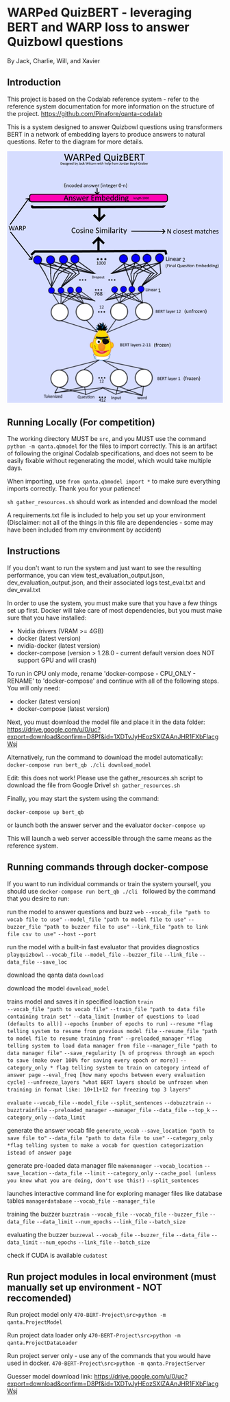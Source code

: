 # WARPed QuizBERT - leveraging BERT and WARP loss to answer Quizbowl questions
By Jack, Charlie, Will, and Xavier


## Introduction
This project is based on the Codalab reference system - refer to the reference system documentation for more information on the structure of the project.
https://github.com/Pinafore/qanta-codalab


This is a system designed to answer Quizbowl questions using transformers BERT in a network of embedding layers to produce answers to natural questions.
Refer to the diagram for more details.

![Guesser diagram](BERT_diagram.png)

## Running Locally (For competition)
The working directory MUST be `src`, and you MUST use the command `python -m qanta.qbmodel` for the files to import correctly. This is an artifact of following the original Codalab specifications, and does not seem to be easily fixable without regenerating the model, which would take multiple days.

When importing, use `from qanta.qbmodel import *` to make sure everything imports correctly. Thank you for your patience!

`sh gather_resources.sh` should work as intended and download the model

A requirements.txt file is included to help you set up your environment (Disclaimer: not all of the things in this file are dependencies - some may have been included from my environment by accident)

## Instructions
If you don't want to run the system and just want to see the resulting performance, you can view test_evaluation_output.json, dev_evaluation_output.json, and their associated logs test_eval.txt and dev_eval.txt

In order to use the system, you must make sure that you have a few things set up first. Docker will take care of most dependencies, but you must make sure that you have installed:

- Nvidia drivers  (VRAM >= 4GB)
- docker          (latest version)
- nvidia-docker   (latest version)
- docker-compose  (version > 1.28.0 - current default version does NOT support GPU and will crash)


To run in CPU only mode, rename 'docker-compose - CPU_ONLY - RENAME' to 'docker-compose' and continue with all of the following steps. You will only need:

- docker          (latest version)
- docker-compose  (latest version)


Next, you must download the model file and place it in the data folder:
https://drive.google.com/u/0/uc?export=download&confirm=D8Pf&id=1XDTvJyHEozSXlZAAnJHR1FXbFlacgWsj

Alternatively, run the command to download the model automatically:
`docker-compose run bert_qb ./cli download_model`

Edit: this does not work! Please use the gather_resources.sh script to download the file from Google Drive!
`sh gather_resources.sh`


Finally, you may start the system using the command:

`docker-compose up bert_qb`

or launch both the answer server and the evaluator
`docker-compose up`


This will launch a web server accessible through the same means as the reference system.


## Running commands through docker-compose

If you want to run individual commands or train the system yourself, you should use
`docker-compose run bert_qb ./cli `
followed by the command that you desire to run:


run the model to answer questions and buzz
`web`
  `--vocab_file "path to vocab file to use"`
  `--model_file "path to model file to use"`
  `--buzzer_file "path to buzzer file to use"`
  `--link_file "path to link file csv to use"`
  `--host`
  `--port`

run the model with a built-in fast evaluator that provides diagnostics
`playquizbowl`
  `--vocab_file`
  `--model_file`
  `--buzzer_file`
  `--link_file`
  `--data_file`
  `--save_loc`

download the qanta data
`download` 

download the model
`download_model`

trains model and saves it in specified loaction
`train`  
  `--vocab_file "path to vocab file"`
  `--train_file "path to data file containing train set"`
  `--data_limit [number of questions to load (defaults to all)]`
  `--epochs [number of epochs to run]`
  `--resume *flag telling system to resume from previous model file`
  `--resume_file "path to model file to resume training from"`
  `--preloaded_manager *flag telling system to load data manager from file`
  `--manager_file "path to data manager file"`
  `--save_regularity [% of progress through an epoch to save (make over 100% for saving every epoch or more)]`
  `--category_only * flag telling system to train on category intead of answer page`
  `--eval_freq [how many epochs between every evaluation cycle]`
  `--unfreeze_layers "what BERT layers should be unfrozen when training in format like: 10+11+12 for freezing top 3 layers"`


`evaluate`
  `--vocab_file`
  `--model_file`
  `--split_sentences`
  `--dobuzztrain`
  `--buzztrainfile`
  `--preloaded_manager`
  `--manager_file`
  `--data_file`
  `--top_k`
  `--category_only`
  `--data_limit`


generate the answer vocab file
`generate_vocab`
  `--save_location "path to save file to"`
  `--data_file "path to data file to use"`
  `--category_only *flag telling system to make a vocab for question categorization istead of answer page`

generate pre-loaded data manager file
`makemanager`
  `--vocab_location`
  `--save_location`
  `--data_file`
  `--limit`
  `--category_only`
  `--cache_pool (unless you know what you are doing, don't use this!)`
  `--split_sentences`

launches interactive command line for exploring manager files like database tables
`managerdatabase`
  `--vocab_file`
  `--manager_file`

training the buzzer
`buzztrain`
  `--vocab_file`
  `--vocab_file`
  `--buzzer_file`
  `--data_file`
  `--data_limit`
  `--num_epochs`
  `--link_file`
  `--batch_size`

evaluating the buzzer
`buzzeval`
  `--vocab_file`
  `--buzzer_file`
  `--data_file`
  `--data_limit`
  `--num_epochs`
  `--link_file`
  `--batch_size`

check if CUDA is available
`cudatest`

## Run project modules in local environment (must manually set up environment - NOT reccomended)

Run project model only
`470-BERT-Project\src>python -m qanta.ProjectModel` 

Run project data loader only
`470-BERT-Project\src>python -m qanta.ProjectDataLoader`

Run project server only - use any of the commands that you would have used in docker.
`470-BERT-Project\src>python -m qanta.ProjectServer`




Guesser model download link:
https://drive.google.com/u/0/uc?export=download&confirm=D8Pf&id=1XDTvJyHEozSXlZAAnJHR1FXbFlacgWsj
